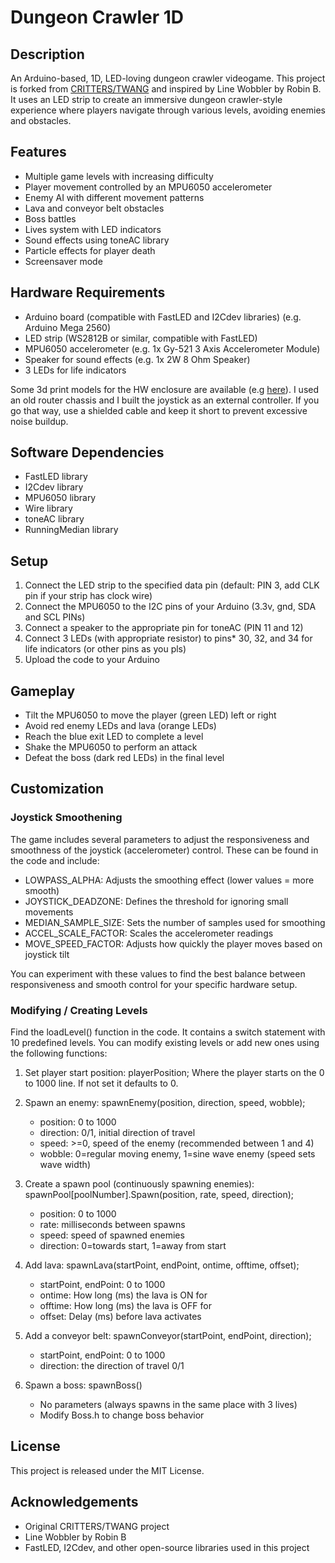 # Dungeon Crawler 1D

## Description
An Arduino-based, 1D, LED-loving dungeon crawler videogame. This project is forked from [CRITTERS/TWANG](https://github.com/Critters/TWANG) and inspired by Line Wobbler by Robin B. It uses an LED strip to create an immersive dungeon crawler-style experience where players navigate through various levels, avoiding enemies and obstacles.

## Features
- Multiple game levels with increasing difficulty
- Player movement controlled by an MPU6050 accelerometer
- Enemy AI with different movement patterns
- Lava and conveyor belt obstacles
- Boss battles
- Lives system with LED indicators
- Sound effects using toneAC library
- Particle effects for player death
- Screensaver mode

## Hardware Requirements
- Arduino board (compatible with FastLED and I2Cdev libraries) (e.g. Arduino Mega 2560)
- LED strip (WS2812B or similar, compatible with FastLED)
- MPU6050 accelerometer  (e.g. 1x Gy-521 3 Axis Accelerometer Module)
- Speaker for sound effects (e.g. 1x 2W 8 Ohm Speaker)
- 3 LEDs for life indicators

Some 3d print models for the HW enclosure are available (e.g [here](https://www.thingiverse.com/thing:5390686)). I used an old router chassis and I built the joystick as an external controller. If you go that way, use a shielded cable and keep it short to prevent excessive noise buildup.

## Software Dependencies
- FastLED library
- I2Cdev library
- MPU6050 library
- Wire library
- toneAC library
- RunningMedian library

## Setup
1. Connect the LED strip to the specified data pin (default: PIN 3, add CLK pin if your strip has clock wire)
2. Connect the MPU6050 to the I2C pins of your Arduino (3.3v, gnd, SDA and SCL PINs)
3. Connect a speaker to the appropriate pin for toneAC (PIN 11 and 12)
4. Connect 3 LEDs (with appropriate resistor) to pins* 30, 32, and 34 for life indicators (or other pins as you pls)
5. Upload the code to your Arduino

## Gameplay
- Tilt the MPU6050 to move the player (green LED) left or right
- Avoid red enemy LEDs and lava (orange LEDs)
- Reach the blue exit LED to complete a level
- Shake the MPU6050 to perform an attack
- Defeat the boss (dark red LEDs) in the final level

## Customization

### Joystick Smoothening
The game includes several parameters to adjust the responsiveness and smoothness of the joystick (accelerometer) control. These can be found in the code and include:

- LOWPASS_ALPHA: Adjusts the smoothing effect (lower values = more smooth)
- JOYSTICK_DEADZONE: Defines the threshold for ignoring small movements
- MEDIAN_SAMPLE_SIZE: Sets the number of samples used for smoothing
- ACCEL_SCALE_FACTOR: Scales the accelerometer readings
- MOVE_SPEED_FACTOR: Adjusts how quickly the player moves based on joystick tilt

You can experiment with these values to find the best balance between responsiveness and smooth control for your specific hardware setup.

### Modifying / Creating Levels
Find the loadLevel() function in the code. It contains a switch statement with 10 predefined levels. You can modify existing levels or add new ones using the following functions:

1. Set player start position:
   playerPosition; Where the player starts on the 0 to 1000 line. If not set it defaults to 0.

2. Spawn an enemy:
   spawnEnemy(position, direction, speed, wobble);
   - position: 0 to 1000
   - direction: 0/1, initial direction of travel
   - speed: >=0, speed of the enemy (recommended between 1 and 4)
   - wobble: 0=regular moving enemy, 1=sine wave enemy (speed sets wave width)

3. Create a spawn pool (continuously spawning enemies):
   spawnPool[poolNumber].Spawn(position, rate, speed, direction);
   - position: 0 to 1000
   - rate: milliseconds between spawns
   - speed: speed of spawned enemies
   - direction: 0=towards start, 1=away from start

4. Add lava:
   spawnLava(startPoint, endPoint, ontime, offtime, offset);
   - startPoint, endPoint: 0 to 1000
   - ontime: How long (ms) the lava is ON for
   - offtime: How long (ms) the lava is OFF for
   - offset: Delay (ms) before lava activates

5. Add a conveyor belt:
   spawnConveyor(startPoint, endPoint, direction);
   - startPoint, endPoint: 0 to 1000
   - direction: the direction of travel 0/1

6. Spawn a boss:
   spawnBoss()
   - No parameters (always spawns in the same place with 3 lives)
   - Modify Boss.h to change boss behavior

## License
This project is released under the MIT License.

## Acknowledgements
- Original CRITTERS/TWANG project
- Line Wobbler by Robin B
- FastLED, I2Cdev, and other open-source libraries used in this project
